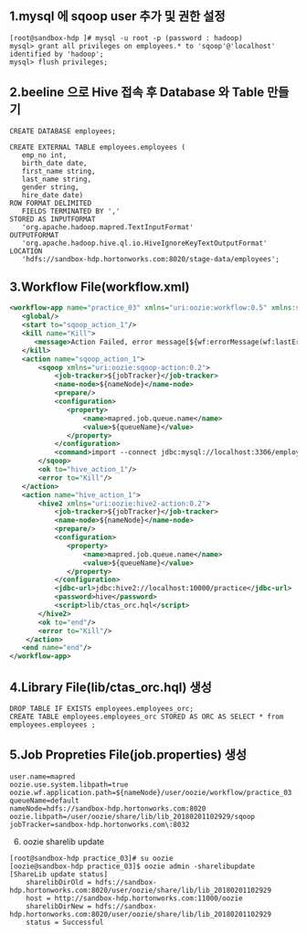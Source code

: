 1.mysql 에 sqoop user 추가 및 권한 설정
----------------------------------------------------------------------------------------------------------------------------
<pre><code>[root@sandbox-hdp ]# mysql -u root -p (password : hadoop)
mysql> grant all privileges on employees.* to 'sqoop'@'localhost' identified by 'hadoop';
mysql> flush privileges;
</code></pre>

2.beeline 으로 Hive 접속 후 Database 와 Table 만들기
----------------------------------------------------------------------------------------------------------------------------
<pre><code>CREATE DATABASE employees;

CREATE EXTERNAL TABLE employees.employees (
   emp_no int,
   birth_date date,
   first_name string,
   last_name string,
   gender string,
   hire_date date)
ROW FORMAT DELIMITED
   FIELDS TERMINATED BY ','
STORED AS INPUTFORMAT
   'org.apache.hadoop.mapred.TextInputFormat'
OUTPUTFORMAT
   'org.apache.hadoop.hive.ql.io.HiveIgnoreKeyTextOutputFormat'
LOCATION
   'hdfs://sandbox-hdp.hortonworks.com:8020/stage-data/employees';
</code></pre>

3.Workflow File(workflow.xml) 
----------------------------------------------------------------------------------------------------------------------------
```xml
<workflow-app name="practice_03" xmlns="uri:oozie:workflow:0.5" xmlns:sla="uri:oozie:sla:0.2">
   <global/>
   <start to="sqoop_action_1"/>
   <kill name="Kill">
      <message>Action Failed, error message[${wf:errorMessage(wf:lastErrorNode())}]</message>
   </kill>
   <action name="sqoop_action_1">
       <sqoop xmlns="uri:oozie:sqoop-action:0.2">
           <job-tracker>${jobTracker}</job-tracker>
           <name-node>${nameNode}</name-node>
           <prepare/>
           <configuration>
              <property>
                  <name>mapred.job.queue.name</name>
                  <value>${queueName}</value>
              </property>
           </configuration>
           <command>import --connect jdbc:mysql://localhost:3306/employees --driver com.mysql.jdbc.Driver --username sqoop --password hadoop --table employees --target-dir /stage-data/employees --split-by 1 --delete-target-dir</command>
       </sqoop>
       <ok to="hive_action_1"/>
       <error to="Kill"/>
   </action>
   <action name="hive_action_1">
       <hive2 xmlns="uri:oozie:hive2-action:0.2">
           <job-tracker>${jobTracker}</job-tracker>
           <name-node>${nameNode}</name-node>
           <prepare/>
           <configuration>
              <property>
                  <name>mapred.job.queue.name</name>
                  <value>${queueName}</value>
              </property>
           </configuration>
           <jdbc-url>jdbc:hive2://localhost:10000/practice</jdbc-url>
           <password>hive</password>
           <script>lib/ctas_orc.hql</script>
       </hive2>
       <ok to="end"/>
       <error to="Kill"/>
    </action>
   <end name="end"/>
</workflow-app>
```

4.Library File(lib/ctas_orc.hql) 생성
----------------------------------------------------------------------------------------------------------------------------
<pre><code>DROP TABLE IF EXISTS employees.employees_orc;
CREATE TABLE employees.employees_orc STORED AS ORC AS SELECT * from employees.employees ;
</code></pre>


5.Job Propreties File(job.properties) 생성
----------------------------------------------------------------------------------------------------------------------------
<pre><code>user.name=mapred
oozie.use.system.libpath=true
oozie.wf.application.path=${nameNode}/user/oozie/workflow/practice_03
queueName=default
nameNode=hdfs://sandbox-hdp.hortonworks.com:8020
oozie.libpath=/user/oozie/share/lib/lib_20180201102929/sqoop
jobTracker=sandbox-hdp.hortonworks.com\:8032
</code></pre>

6. oozie sharelib update
<pre><code>[root@sandbox-hdp practice_03]# su oozie
[oozie@sandbox-hdp practice_03]$ oozie admin -sharelibupdate
[ShareLib update status]
	sharelibDirOld = hdfs://sandbox-hdp.hortonworks.com:8020/user/oozie/share/lib/lib_20180201102929
	host = http://sandbox-hdp.hortonworks.com:11000/oozie
	sharelibDirNew = hdfs://sandbox-hdp.hortonworks.com:8020/user/oozie/share/lib/lib_20180201102929
	status = Successful
</code></pre>

